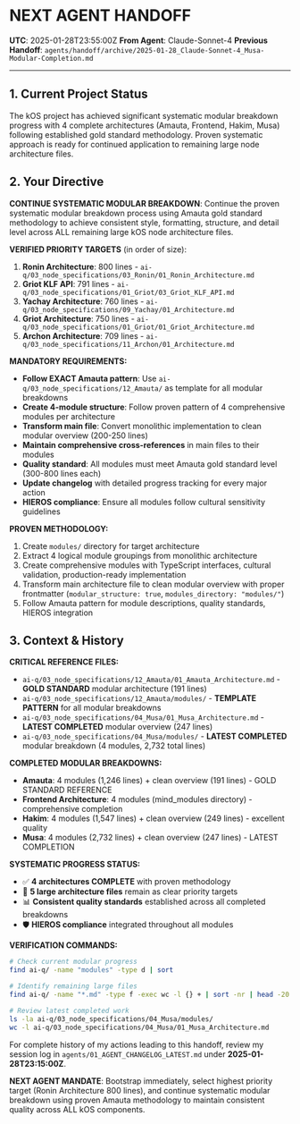 # **NEXT AGENT HANDOFF**

**UTC**: 2025-01-28T23:55:00Z
**From Agent**: Claude-Sonnet-4
**Previous Handoff**: `agents/handoff/archive/2025-01-28_Claude-Sonnet-4_Musa-Modular-Completion.md`

---

## 1. Current Project Status

The kOS project has achieved significant systematic modular breakdown progress with 4 complete architectures (Amauta, Frontend, Hakim, Musa) following established gold standard methodology. Proven systematic approach is ready for continued application to remaining large node architecture files.

## 2. Your Directive

**CONTINUE SYSTEMATIC MODULAR BREAKDOWN**: Continue the proven systematic modular breakdown process using Amauta gold standard methodology to achieve consistent style, formatting, structure, and detail level across ALL remaining large kOS node architecture files.

**VERIFIED PRIORITY TARGETS** (in order of size):

1. **Ronin Architecture**: 800 lines - `ai-q/03_node_specifications/03_Ronin/01_Ronin_Architecture.md`
2. **Griot KLF API**: 791 lines - `ai-q/03_node_specifications/01_Griot/03_Griot_KLF_API.md`
3. **Yachay Architecture**: 760 lines - `ai-q/03_node_specifications/09_Yachay/01_Architecture.md`
4. **Griot Architecture**: 750 lines - `ai-q/03_node_specifications/01_Griot/01_Griot_Architecture.md`
5. **Archon Architecture**: 709 lines - `ai-q/03_node_specifications/11_Archon/01_Architecture.md`

**MANDATORY REQUIREMENTS:**
- **Follow EXACT Amauta pattern**: Use `ai-q/03_node_specifications/12_Amauta/` as template for all modular breakdowns
- **Create 4-module structure**: Follow proven pattern of 4 comprehensive modules per architecture
- **Transform main file**: Convert monolithic implementation to clean modular overview (200-250 lines)
- **Maintain comprehensive cross-references** in main files to their modules
- **Quality standard**: All modules must meet Amauta gold standard level (300-800 lines each)
- **Update changelog** with detailed progress tracking for every major action
- **HIEROS compliance**: Ensure all modules follow cultural sensitivity guidelines

**PROVEN METHODOLOGY:**
1. Create `modules/` directory for target architecture
2. Extract 4 logical module groupings from monolithic architecture
3. Create comprehensive modules with TypeScript interfaces, cultural validation, production-ready implementation
4. Transform main architecture file to clean modular overview with proper frontmatter (`modular_structure: true`, `modules_directory: "modules/"`)
5. Follow Amauta pattern for module descriptions, quality standards, HIEROS integration

## 3. Context & History

**CRITICAL REFERENCE FILES:**
- `ai-q/03_node_specifications/12_Amauta/01_Amauta_Architecture.md` - **GOLD STANDARD** modular architecture (191 lines)
- `ai-q/03_node_specifications/12_Amauta/modules/` - **TEMPLATE PATTERN** for all modular breakdowns
- `ai-q/03_node_specifications/04_Musa/01_Musa_Architecture.md` - **LATEST COMPLETED** modular overview (247 lines)
- `ai-q/03_node_specifications/04_Musa/modules/` - **LATEST COMPLETED** modular breakdown (4 modules, 2,732 total lines)

**COMPLETED MODULAR BREAKDOWNS:**
- **Amauta**: 4 modules (1,246 lines) + clean overview (191 lines) - GOLD STANDARD REFERENCE
- **Frontend Architecture**: 4 modules (mind_modules directory) - comprehensive completion
- **Hakim**: 4 modules (1,547 lines) + clean overview (249 lines) - excellent quality
- **Musa**: 4 modules (2,732 lines) + clean overview (247 lines) - LATEST COMPLETION

**SYSTEMATIC PROGRESS STATUS:**
- ✅ **4 architectures COMPLETE** with proven methodology
- 🎯 **5 large architecture files** remain as clear priority targets
- 📊 **Consistent quality standards** established across all completed breakdowns
- 🛡️ **HIEROS compliance** integrated throughout all modules

**VERIFICATION COMMANDS:**
```bash
# Check current modular progress
find ai-q/ -name "modules" -type d | sort

# Identify remaining large files  
find ai-q/ -name "*.md" -type f -exec wc -l {} + | sort -nr | head -20

# Review latest completed work
ls -la ai-q/03_node_specifications/04_Musa/modules/
wc -l ai-q/03_node_specifications/04_Musa/01_Musa_Architecture.md
```

For complete history of my actions leading to this handoff, review my session log in `agents/01_AGENT_CHANGELOG_LATEST.md` under **2025-01-28T23:15:00Z**.

**NEXT AGENT MANDATE**: Bootstrap immediately, select highest priority target (Ronin Architecture 800 lines), and continue systematic modular breakdown using proven Amauta methodology to maintain consistent quality across ALL kOS components. 